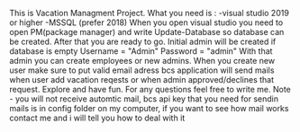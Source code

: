 This is Vacation Managment Project. 
What you need is : -visual studio 2019 or higher
                   -MSSQL (prefer 2018)
When you open visual studio you need to open PM(package manager) and write Update-Database so database can be created.
After that you are ready to go.
Initial admin will be created if database is empty
Username = "Admin"
Password = "admin"
With that admin you can create employees or new admins. When you create new user make sure to put valid email adress bcs application will send 
mails when user add vacation reqests or when admin approved/declines that request.
Explore and have fun. For any questions feel free to write me.
Note - you will not receive automtic mail, bcs api key that you need for sendin mails is in config folder on my computer, if you want to see how mail works contact me and i will tell you how to deal with it
